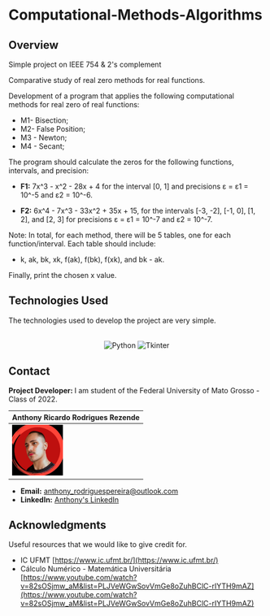 # Computational-Methods-Algorithms

## Overview

Simple project on IEEE 754 & 2's complement

Comparative study of real zero methods for real functions.

Development of a program that applies the following computational methods for real zero of real functions:

- M1- Bisection;
- M2- False Position;
- M3 - Newton;
- M4 - Secant;

The program should calculate the zeros for the following functions, intervals, and precision:

- **F1:** 7x^3 - x^2 - 28x + 4 for the interval [0, 1] and precisions ε = ε1 = 10^-5 and ε2 = 10^-6.

- **F2:** 6x^4 - 7x^3 - 33x^2 + 35x + 15, for the intervals [-3, -2], [-1, 0], [1, 2], and [2, 3] for precisions ε = ε1 = 10^-7 and ε2 = 10^-7.

Note: In total, for each method, there will be 5 tables, one for each function/interval. Each table should include:

- k, ak, bk, xk, f(ak), f(bk), f(xk), and bk - ak.

Finally, print the chosen x value.

## Technologies Used

The technologies used to develop the project are very simple.

<div style="display: inline_block" align="center"><br>
  <img align="center" alt="Python" height="38" width="100" src="https://img.shields.io/badge/Python-3776AB?style=for-the-badge&logo=python&logoColor=white">
  <img align="center" alt="Tkinter" height="38" width="100" src="https://img.shields.io/badge/Tkinter-4B8BBE?style=for-the-badge&logo=tkinter&logoColor=white">
</div>

## Contact
<strong> Project Developer: </strong> I am student of the Federal University of Mato Grosso - Class of 2022.

| Anthony Ricardo Rodrigues Rezende | 
| --- |
| <img src="./images/anthony.jpeg" alt="Anthony's Photo" width="100"/> |

- **Email:** anthony_rodriguespereira@outlook.com
- **LinkedIn:** [Anthony's LinkedIn](https://www.linkedin.com/in/anthony-ricardo-rodrigues-rezende-486917227/)

## Acknowledgments
Useful resources that we would like to give credit for.

- IC UFMT [https://www.ic.ufmt.br/](https://www.ic.ufmt.br/)
- Cálculo Numérico - Matemática Universitária [https://www.youtube.com/watch?v=82sOSjmw_aM&list=PLJVeWGwSovVmGe8oZuhBClC-rIYTH9mAZ](https://www.youtube.com/watch?v=82sOSjmw_aM&list=PLJVeWGwSovVmGe8oZuhBClC-rIYTH9mAZ)
  
##


